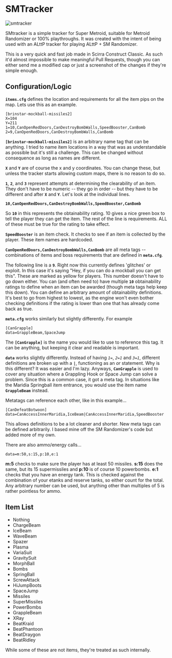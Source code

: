 # SMTracker

![smtracker](https://user-images.githubusercontent.com/7599538/40287366-e061480a-5c7a-11e8-87af-d3e78f321de6.png)

SMtracker is a simple tracker for Super Metroid, suitable for Metroid Randomizer or 100% playthroughs. It was created with the intent of being used with an ALttP tracker for playing ALttP + SM Randomizer.

This is a very quick and fast job made in Scirra Construct Classic. As such it'd almost impossible to make meaningful Pull Requests, though you can either send me a modified cap or just a screenshot of the changes if they're simple enough.

## Configuration/Logic

**`items.cfg`** defines the location and requirements for all the item pips on the map. Lets use this as an example.

```
[brinstar-mockball-missiles2]
X=104
Y=211
1=10,CanOpenRedDoors,CanDestroyBombWalls,SpeedBooster,CanBomb
2=9,CanOpenRedDoors,CanDestroyBombWalls,CanBomb
```

**`[brinstar-mockball-missiles2]`** is an arbitrary name tag that can be anything. I tried to name item locations in a way that was as understandable as possible but it's still a challenge. This can be changed without consequence as long as names are different.

**`X`** and **`Y`** are of course the x and y coordinates. You can change these, but unless the tracker starts allowing custom maps, there is no reason to do so.

**`1`**, **`2`**, and **`3`** represent attempts at determining the clearability of an item. They don't have to be numeric -- they go in order --  but they have to be different and after **`X`** and **`Y`**. Let's look at the individual lines.

**`10,CanOpenRedDoors,CanDestroyBombWalls,SpeedBooster,CanBomb`**

So **`10`** in this represents the obtainability rating. 10 gives a nice green box to tell the player they can get the item. The rest of the line is requirements. ALL of these must be true for the rating to take effect. 

**`SpeedBooster`** is an item check. It checks to see if an item is collected by the player. These item names are hardcoded.

**`CanOpenRedDoors,CanDestroyBombWalls,CanBomb`** are all meta tags -- combinations of items and boss requirements that are defined in **`meta.cfg`**.

The following line is a **`9`**. Right now this currently defines 'glitches' or exploit. In this case it's saying "Hey, if you can do a mockball you can get this". These are marked as yellow for players. This number doesn't have to go down either. You can (and often need to) have multiple **`10`** obtainability ratings to define when an item can be awarded (though meta tags help keep this down). You can define an arbitrary amount of obtainability definitions. It's best to go from highest to lowest, as the engine won't even bother checking definitions if the rating is lower than one that has already come back as true.

**`meta.cfg`** works similarly but slightly differently. For example

```
[CanGrapple]
data=GrappleBeam,SpaceJump
```

The **`[CanGrapple]`** is the name you would like to use to reference this tag. It can be anything, but keeping it clear and readable is important.

**`data`** works slightly differently. Instead of having *`1=`*, *`2=1`* and *`3=1`*, different definitions are broken up with a **`|`**, functioning as an *or* statement. Why is this different? It was easier and I'm lazy. Anyways, **`CanGrapple`** is used to cover any situation where a Grappling Hook or Space Jump can solve a problem. Since this is a common case, it got a meta tag. In situations like the Maridia Springball item entrance, you would use the item name **`GrappleBeam`** instead.

Metatags can reference each other, like in this example...

```
[CanDefeatBotwoon]
data=CanAccessInnerMaridia,IceBeam|CanAccessInnerMaridia,SpeedBooster
```

This allows definitions to be a lot cleaner and shorter. New meta tags can be defined arbitrarily. I based mine off the SM Randomizer's code but added more of my own.

There are also ammo/energy calls...

```
data=m:50,s:15,p:10,e:1
```

**m:5** checks to make sure the player has at least 50 missiles. **s:15** does the same, but its 15 supermissiles and **p:10** is of course 10 powerbombs. **e:1** checks that you have an energy tank. This is checked against the combination of your etanks and reserve tanks, so either count for the total. Any arbitrary number can be used, but anything other than multiples of 5 is rather pointless for ammo.

## Item List

* Nothing
* ChargeBeam
* IceBeam
* WaveBeam
* Spazer
* Plasma
* VariaSuit
* GravitySuit
* MorphBall
* Bombs
* SpringBall
* ScrewAttack
* HiJumpBoots
* SpaceJump
* Missiles
* SuperMissiles
* PowerBombs
* GrappleBeam
* XRay
* BeatKraid
* BeatPhantoon
* BeatDraygon
* BeatRidley

While some of these are not items, they're treated as such internally.
